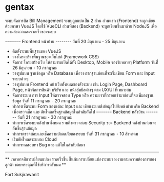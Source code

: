 # gentax
ระบบจัดการบิล
Bill Management
ระบบถูกแบ่งเป็น 2 ส่วน
ส่วนแรก (Frontend) จะถูกเขียนด้วยภาษา VueJS โดยใช้ VueCLI
ส่วนที่สอง (Backend) จะถูกเขียนขึ้นมาด้วย NodeJS เพื่อความสะดวกและรวดเร็วของระบบ

-------- Frontend หน้าบ้าน --------
วันที่ 20 มิถุนายน - 25 มิถุนายน
- ติดตั้งระบบพื้นฐานของ VueJS
- วางโครงสร้างพื้นฐานของเว็บไซต์ (Framework CSS)
- จัดการ โครงสร้างเว็บ ให้สามารถเปิดได้ทั้ง Desktop, Mobile รองรับหลายๆ Platform
วันที่ 26 มิถุนายน - 10 กรกฎาคม
- วางรูปแบบ ฐานข้อมูล หรือ Database เพื่อวางรากฐานก่อนที่จะเริ่มเขียน Form และ Input ระบบต่างๆ
- วางรูปแบบ Frontend หน้าเว็บทั้งหมดของตัวระบบ
เช่น Login Page, Dashboard Page, หน้าจัดการสินค้า บริษัท และ หน้าสุ่มบิลต่างๆ ตาม UX/UI ที่เหมาะสม
- จัดการระบบ การ Input ให้ตรวจสอบ Type หรือ ความยาวที่กรอกเข้ามาก่อนที่จะเพิ่มลงฐานข้อมูล
วันที่ 11 กรกฎาคม - 20 กรกฎาคม
- ทำการเซ็ตระบบ Form ของแต่ละ Input และ เขียนระบบส่งข้อมูลไปยังหล้งบ้านหรือ Backend เพื่อตรวจเช็ค และ อัพโหลดขึ้นฐานข้อมูลในลำดับถัดไป
-------- Backend หลังบ้าน --------
วันที่ 21 กรกฎาคม - 30 กรกฎาคม
- ทำการเซ็ตระบบหลังบ้านทั้งหมด รวมถึงตรวจสอบ Security ของ Backend หลังบ้านก่อนจะอัพขึ้นฐานข้อมูล
- ทำการตรวจสอบและเช็คความปลอดภัยของระบบ
วันที่ 31 กรกฎาคม - 10 สิงหาคม
- เริ่มอัพโหลดระบบลง Cloud
- ทำการทดสอบหา Bug และ แก้ไขในลำดับถัดมา
--------------------------------
** เวลาอาจมีการเปลี่ยนแปลง รวดเร็วขึ้น ขึ้นกับการเปลี่ยนแปลงระบบของงานตามความต้องการของลูกค้า ขอบพระคุณที่ใช้บริการครับผม **

Fort Sukjirawanit
